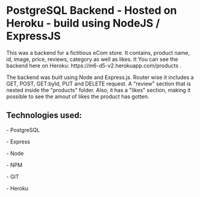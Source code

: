 <h1>PostgreSQL Backend - Hosted on Heroku - build using NodeJS / ExpressJS</h1>
<p>This was a backend for a fictitious eCom store. It contains, product name, id, image, price, reviews, category as well as likes. It  You can see the backend here on Heroku: https://m6-d5-v2.herokuapp.com/products .</p>
<p>The backend was built using Node and Express.js. Router wise it includes a GET, POST, GET:byId, PUT and DELETE request. A "review" section that is nested inside the "products" folder. Also, it has a "likes" section, making it possible to see the amout of likes the product has gotten. </p>
<h2>Technologies used:</h2>
<p>- PostgreSQL</p>
<p>- Express</p>
<p>- Node</p>
<p>- NPM</p>
<p>- GIT</p>
<p>- Heroku</p>

